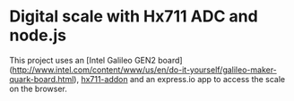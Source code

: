 # Digital scale with Hx711 ADC and node.js

This project uses an [Intel Galileo GEN2 board] (http://www.intel.com/content/www/us/en/do-it-yourself/galileo-maker-quark-board.html), [hx711-addon](https://github.com/rafaneri/hx711-addon) and an express.io app to access the scale on the browser.

